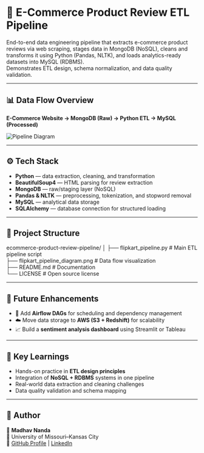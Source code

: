 # 🛒 E-Commerce Product Review ETL Pipeline  

End-to-end data engineering pipeline that extracts e-commerce product reviews via web scraping, stages data in MongoDB (NoSQL), cleans and transforms it using Python (Pandas, NLTK), and loads analytics-ready datasets into MySQL (RDBMS).  
Demonstrates ETL design, schema normalization, and data quality validation.  

---

## 📊 Data Flow Overview  

**E-Commerce Website → MongoDB (Raw) → Python ETL → MySQL (Processed)**  

![Pipeline Diagram](flipkart_pipeline_diagram.png)

---

## ⚙️ Tech Stack  

- **Python** — data extraction, cleaning, and transformation  
- **BeautifulSoup4** — HTML parsing for review extraction  
- **MongoDB** — raw/staging layer (NoSQL)  
- **Pandas & NLTK** — preprocessing, tokenization, and stopword removal  
- **MySQL** — analytical data storage  
- **SQLAlchemy** — database connection for structured loading  

---

## 📂 Project Structure  

ecommerce-product-review-pipeline/
│
├── flipkart_pipeline.py         # Main ETL pipeline script  
├── flipkart_pipeline_diagram.png # Data flow visualization  
├── README.md                    # Documentation  
└── LICENSE                      # Open source license  

---

## 🚀 Future Enhancements  

- 🧭 Add **Airflow DAGs** for scheduling and dependency management  
- ☁️ Move data storage to **AWS (S3 + Redshift)** for scalability  
- 📈 Build a **sentiment analysis dashboard** using Streamlit or Tableau  

---

## 🧠 Key Learnings  

- Hands-on practice in **ETL design principles**  
- Integration of **NoSQL + RDBMS** systems in one pipeline  
- Real-world data extraction and cleaning challenges  
- Data quality validation and schema mapping  

---

## 🧾 Author  

👤 **Madhav Nanda**  
📍 University of Missouri–Kansas City  
🔗 [GitHub Profile](https://github.com/madhav-nanda) | [LinkedIn](https://linkedin.com/in/madhav-nanda)
